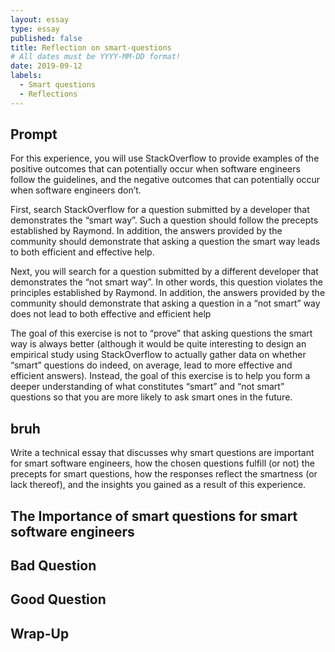 ```yaml
---
layout: essay
type: essay
published: false
title: Reflection on smart-questions
# All dates must be YYYY-MM-DD format!
date: 2019-09-12
labels:
  - Smart questions
  - Reflections
---
```


## Prompt

For this experience, you will use StackOverflow to provide examples of the positive outcomes that can potentially occur when software engineers follow the guidelines, and the negative outcomes that can potentially occur when software engineers don’t.

First, search StackOverflow for a question submitted by a developer that demonstrates the “smart way”. Such a question should follow the precepts established by Raymond. In addition, the answers provided by the community should demonstrate that asking a question the smart way leads to both efficient and effective help.

Next, you will search for a question submitted by a different developer that demonstrates the “not smart way”. In other words, this question violates the principles established by Raymond. In addition, the answers provided by the community should demonstrate that asking a question in a “not smart” way does not lead to both effective and efficient help

The goal of this exercise is not to “prove” that asking questions the smart way is always better (although it would be quite interesting to design an empirical study using StackOverflow to actually gather data on whether “smart” questions do indeed, on average, lead to more effective and efficient answers). Instead, the goal of this exercise is to help you form a deeper understanding of what constitutes “smart” and “not smart” questions so that you are more likely to ask smart ones in the future.

## bruh

Write a technical essay that discusses why smart questions are important for smart software engineers, how the chosen questions fulfill (or not) the precepts for smart questions, how the responses reflect the smartness (or lack thereof), and the insights you gained as a result of this experience.

## The Importance of smart questions for smart software engineers

## Bad Question

## Good Question

## Wrap-Up
